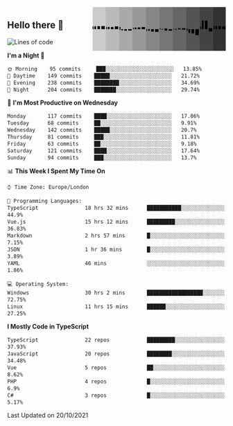 <img width="307" align="right" src="https://raw.githubusercontent.com/SubZtep/SubZtep/master/assets/eq1.gif"/>

## Hello there 👋

<!--START_SECTION:waka-->
![Lines of code](https://img.shields.io/badge/From%20Hello%20World%20I%27ve%20Written-1.5%20million%20lines%20of%20code-blue)

**I'm a Night 🦉** 

```text
🌞 Morning    95 commits     ███░░░░░░░░░░░░░░░░░░░░░░   13.85% 
🌆 Daytime    149 commits    █████░░░░░░░░░░░░░░░░░░░░   21.72% 
🌃 Evening    238 commits    ████████░░░░░░░░░░░░░░░░░   34.69% 
🌙 Night      204 commits    ███████░░░░░░░░░░░░░░░░░░   29.74%

```
📅 **I'm Most Productive on Wednesday** 

```text
Monday       117 commits    ████░░░░░░░░░░░░░░░░░░░░░   17.06% 
Tuesday      68 commits     ██░░░░░░░░░░░░░░░░░░░░░░░   9.91% 
Wednesday    142 commits    █████░░░░░░░░░░░░░░░░░░░░   20.7% 
Thursday     81 commits     ███░░░░░░░░░░░░░░░░░░░░░░   11.81% 
Friday       63 commits     ██░░░░░░░░░░░░░░░░░░░░░░░   9.18% 
Saturday     121 commits    ████░░░░░░░░░░░░░░░░░░░░░   17.64% 
Sunday       94 commits     ███░░░░░░░░░░░░░░░░░░░░░░   13.7%

```


📊 **This Week I Spent My Time On** 

```text
⌚︎ Time Zone: Europe/London

💬 Programming Languages: 
TypeScript               18 hrs 32 mins      ███████████░░░░░░░░░░░░░░   44.9% 
Vue.js                   15 hrs 12 mins      █████████░░░░░░░░░░░░░░░░   36.83% 
Markdown                 2 hrs 57 mins       █░░░░░░░░░░░░░░░░░░░░░░░░   7.15% 
JSON                     1 hr 36 mins        █░░░░░░░░░░░░░░░░░░░░░░░░   3.89% 
YAML                     46 mins             ░░░░░░░░░░░░░░░░░░░░░░░░░   1.86%

💻 Operating System: 
Windows                  30 hrs 2 mins       ██████████████████░░░░░░░   72.75% 
Linux                    11 hrs 15 mins      ██████░░░░░░░░░░░░░░░░░░░   27.25%

```

**I Mostly Code in TypeScript** 

```text
TypeScript               22 repos            █████████░░░░░░░░░░░░░░░░   37.93% 
JavaScript               20 repos            ████████░░░░░░░░░░░░░░░░░   34.48% 
Vue                      5 repos             ██░░░░░░░░░░░░░░░░░░░░░░░   8.62% 
PHP                      4 repos             █░░░░░░░░░░░░░░░░░░░░░░░░   6.9% 
C#                       3 repos             █░░░░░░░░░░░░░░░░░░░░░░░░   5.17%

```



 Last Updated on 20/10/2021
<!--END_SECTION:waka-->
